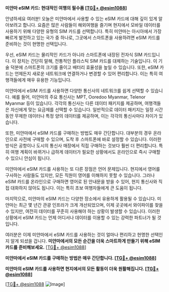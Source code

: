 **미얀마 eSIM 카드: 현대적인 여행의 필수품 [[TG💪+ @esim1088](https://t.me/s/esim1088)]**

안녕하세요 여러분! 오늘은 미얀마에서 사용할 수 있는 eSIM 카드에 대해 깊이 있게 알아보려고 합니다. 요즘은 많은 사람들이 해외여행을 즐기며 현지에서 모바일 데이터를 사용하기 위해 다양한 유형의 SIM 카드를 선택합니다. 특히 미얀마는 아시아에서 가장 빠르게 발전하고 있는 국가 중 하나로, 그곳에서 스마트폰을 사용하려면 eSIM 카드를 준비하는 것이 현명한 선택입니다.

우선, eSIM 카드는 물리적인 카드가 아니라 스마트폰에 내장된 전자식 SIM 카드입니다. 이 장치는 간단히 말해, 전통적인 플라스틱 SIM 카드를 대체하는 기술입니다. 이 기술 덕분에 스마트폰의 크기를 줄이고 배터리 효율성을 높일 수 있습니다. 또한, eSIM 카드는 언제든지 새로운 네트워크에 연결하거나 변경할 수 있어 편리합니다. 이는 특히 여행객들에게 매우 유용한 기능입니다.

미얀마에서 eSIM 카드를 사용하면 다양한 통신사의 네트워크를 쉽게 선택할 수 있습니다. 예를 들어, 미얀마의 주요 통신사는 MPT, Ooredoo Myanmar, Telenor Myanmar 등이 있습니다. 각각의 통신사는 다른 데이터 패키지를 제공하며, 여행객들은 자신에게 맞는 요금제를 선택할 수 있습니다. 일반적으로 데이터 패키지는 일정 시간 동안 무제한 데이터나 특정 양의 데이터를 제공하며, 이는 각각의 통신사마다 차이가 있습니다.

또한, 미얀마에서 eSIM 카드를 구매하는 방법도 매우 간단합니다. 대부분의 경우 온라인으로 사전에 구매할 수 있으며, 도착 후 스마트폰에 바로 설정할 수 있습니다. 이러한 방식은 공항이나 도시의 통신사 매장에서 직접 구매하는 것보다 훨씬 더 편리합니다. 특히 여행 계획이 바뀌거나 급하게 데이터가 필요한 상황에서도 온라인으로 즉시 구매할 수 있으니 안심이 됩니다.

미얀마에서 eSIM 카드를 사용하는 또 다른 장점은 언어 문제입니다. 현지에서 영어를 구사하는 사람들도 있지만, 모든 직원이 영어를 이해하지 못할 수 있습니다. 그러나 eSIM 카드를 온라인으로 구매하면 영어로 된 안내문을 받을 수 있어, 현지 통신사와 직접 대화하지 않아도 됩니다. 이는 특히 초보 여행자들에게 큰 도움이 됩니다.

마지막으로, 미얀마의 eSIM 카드는 다양한 장소에서 유용하게 활용될 수 있습니다. 미얀마는 최근 몇 년간 관광 인프라가 크게 개선되었으며, 이제 곳곳에서 와이파이를 찾을 수 있지만, 여전히 데이터를 꾸준히 사용해야 하는 상황이 발생할 수 있습니다. 이러한 상황에서 eSIM 카드는 언제 어디서나 데이터를 이용할 수 있는 강력한 파트너가 될 것입니다.

여러분은 이제 미얀마에서 eSIM 카드를 사용하는 것이 얼마나 편리하고 현명한 선택인지 알게 되셨을 겁니다. **미얀마에서의 모든 순간을 더욱 스마트하게 만들기 위해 eSIM 카드를 준비해보세요.** [[TG💪+ @esim1088](https://t.me/s/esim1088)]

**미얀마에서 eSIM 카드를 구매하는 방법은 매우 간단합니다. [[TG💪+ @esim1088](https://t.me/s/esim1088)]**

**미얀마의 eSIM 카드를 사용하면 현지에서의 모든 활동이 더욱 원활해집니다. [[TG💪+ @esim1088](https://t.me/s/esim1088)]**

[[TG💪+ @esim1088](https://t.me/s/esim1088) ![Image](https://i.postimg.cc/Y0z9fWf4/image.png)]